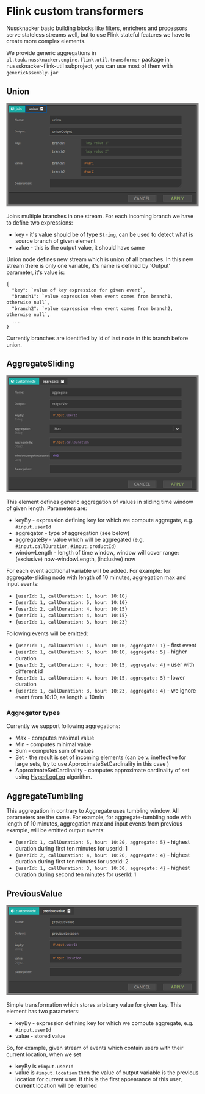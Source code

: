 # Flink custom transformers

Nussknacker basic building blocks like filters, enrichers and processors serve stateless streams well, but
to use Flink stateful features we have to create more complex elements. 

We provide generic aggregations in `pl.touk.nussknacker.engine.flink.util.transformer` package in nusssknacker-flink-util subproject, 
you can use most of them with `genericAssembly.jar`

## Union

![union_window](../img/union_window.png)

Joins multiple branches in one stream. For each incoming branch we have to define two expressions:
- key - it's value should be of type `String`, can be used to detect what is source branch of given element
- value - this is the output value, it should have same  

Union node defines new stream which is union of all branches. In this new stream there is only one variable, it's name
is defined by 'Output' parameter, it's value is: 
```$json
{
  "key": `value of key expression for given event`,
  "branch1": `value expression when event comes from branch1, otherwise null`,
  "branch2": `value expression when event comes from branch2, otherwise null`,
  ...
}
```  
Currently branches are identified by id of last node in this branch before union.

## AggregateSliding

![aggregate_window](../img/aggregate_window.png)

This element defines generic aggregation of values in sliding time window of given length. Parameters are:
- keyBy - expression defining key for which we compute aggregate, e.g. `#input.userId`
- aggregator - type of aggregation (see below)
- aggregateBy - value which will be aggregated (e.g. `#input.callDuration`, `#input.productId`)
- windowLength - length of time window, window will cover range: (exclusive) now-windowLength, (inclusive) now

For each event additional variable will be added. For example: for aggregate-sliding node with length of 10 minutes, aggregation max and input events:
- `{userId: 1, callDuration: 1, hour: 10:10}`
- `{userId: 1, callDuration: 5, hour: 10:10}`
- `{userId: 2, callDuration: 4, hour: 10:15}`
- `{userId: 1, callDuration: 4, hour: 10:15}`
- `{userId: 1, callDuration: 3, hour: 10:23}`

Following events will be emitted:
- `{userId: 1, callDuration: 1, hour: 10:10, aggregate: 1}` - first event
- `{userId: 1, callDuration: 5, hour: 10:10, aggregate: 5}` - higher duration
- `{userId: 2, callDuration: 4, hour: 10:15, aggregate: 4}` - user with different id
- `{userId: 1, callDuration: 4, hour: 10:15, aggregate: 5}` - lower duration
- `{userId: 1, callDuration: 3, hour: 10:23, aggregate: 4}` - we ignore event from 10:10, as length = 10min

### Aggregator types
Currently we support following aggregations:
- Max - computes maximal value
- Min - computes minimal value
- Sum - computes sum of values
- Set - the result is set of incoming elements (can be v. ineffective for large sets, try to use ApproximateSetCardinality in this case )
- ApproximateSetCardinality - computes approximate cardinality of set using [HyperLogLog](https://en.wikipedia.org/wiki/HyperLogLog) algorithm.

## AggregateTumbling

This aggregation in contrary to Aggregate uses tumbling window. All parameters are the same.
For example, for aggregate-tumbling node with length of 10 minutes, aggregation max and input events from previous example, will be emitted output events:
- `{userId: 1, callDuration: 5, hour: 10:20, aggregate: 5}` - highest duration during first ten minutes for userId: 1
- `{userId: 2, callDuration: 4, hour: 10:20, aggregate: 4}` - highest duration during first ten minutes for userId: 2
- `{userId: 1, callDuration: 3, hour: 10:30, aggregate: 4}` - highest duration during second ten minutes for userId: 1

## PreviousValue

![previous_value_window](../img/previous_value_window.png)

Simple transformation which stores arbitrary value for given key. This element has two parameters:
- keyBy - expression defining key for which we compute aggregate, e.g. `#input.userId`
- value - stored value

So, for example, given stream of events which contain users with their current location, when we set 
- keyBy is `#input.userId`
- value is `#input.location`
then the value of output variable is the previous location for current user. If this is the first appearance of this user,
**current** location will be returned

